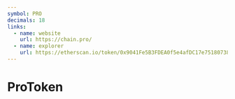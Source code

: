 ```yaml
---
symbol: PRO
decimals: 18
links:
  - name: website
    url: https://chain.pro/
  - name: explorer
    url: https://etherscan.io/token/0x9041Fe5B3FDEA0f5e4afDC17e75180738D877A01
---
```


# ProToken
